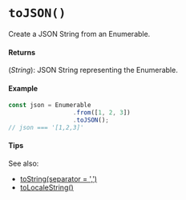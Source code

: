 # `toJSON()`

Create a JSON String from an Enumerable.

#### Returns

(*String*): JSON String representing the Enumerable.

#### Example

```js
const json = Enumerable
                  .from([1, 2, 3])
                  .toJSON();
// json === '[1,2,3]'
```

#### Tips

See also:
- [toString(separator = ',')](/ToString.md)
- [toLocaleString()](/ToLocaleString.md)
